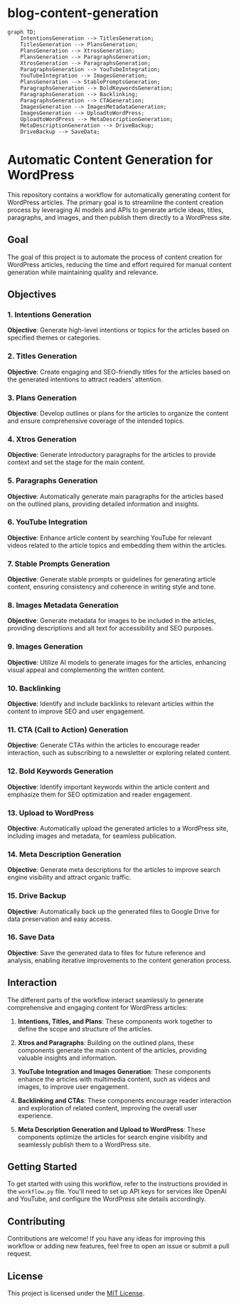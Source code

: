 # blog-content-generation

```mermaid
graph TD;
    IntentionsGeneration --> TitlesGeneration;
    TitlesGeneration --> PlansGeneration;
    PlansGeneration --> XtrosGeneration;
    PlansGeneration --> ParagraphsGeneration;
    XtrosGeneration --> ParagraphsGeneration;
    ParagraphsGeneration --> YouTubeIntegration;
    YouTubeIntegration --> ImagesGeneration;
    PlansGeneration --> StablePromptsGeneration;
    ParagraphsGeneration --> BoldKeywordsGeneration;
    ParagraphsGeneration --> Backlinking;
    ParagraphsGeneration --> CTAGeneration;
    ImagesGeneration --> ImagesMetadataGeneration;
    ImagesGeneration --> UploadtoWordPress;
    UploadtoWordPress --> MetaDescriptionGeneration;
    MetaDescriptionGeneration --> DriveBackup;
    DriveBackup --> SaveData;
```
# Automatic Content Generation for WordPress

This repository contains a workflow for automatically generating content for WordPress articles. The primary goal is to streamline the content creation process by leveraging AI models and APIs to generate article ideas, titles, paragraphs, and images, and then publish them directly to a WordPress site.

## Goal

The goal of this project is to automate the process of content creation for WordPress articles, reducing the time and effort required for manual content generation while maintaining quality and relevance.

## Objectives

### 1. Intentions Generation

**Objective**: Generate high-level intentions or topics for the articles based on specified themes or categories.

### 2. Titles Generation

**Objective**: Create engaging and SEO-friendly titles for the articles based on the generated intentions to attract readers' attention.

### 3. Plans Generation

**Objective**: Develop outlines or plans for the articles to organize the content and ensure comprehensive coverage of the intended topics.

### 4. Xtros Generation

**Objective**: Generate introductory paragraphs for the articles to provide context and set the stage for the main content.

### 5. Paragraphs Generation

**Objective**: Automatically generate main paragraphs for the articles based on the outlined plans, providing detailed information and insights.

### 6. YouTube Integration

**Objective**: Enhance article content by searching YouTube for relevant videos related to the article topics and embedding them within the articles.

### 7. Stable Prompts Generation

**Objective**: Generate stable prompts or guidelines for generating article content, ensuring consistency and coherence in writing style and tone.

### 8. Images Metadata Generation

**Objective**: Generate metadata for images to be included in the articles, providing descriptions and alt text for accessibility and SEO purposes.

### 9. Images Generation

**Objective**: Utilize AI models to generate images for the articles, enhancing visual appeal and complementing the written content.

### 10. Backlinking

**Objective**: Identify and include backlinks to relevant articles within the content to improve SEO and user engagement.

### 11. CTA (Call to Action) Generation

**Objective**: Generate CTAs within the articles to encourage reader interaction, such as subscribing to a newsletter or exploring related content.

### 12. Bold Keywords Generation

**Objective**: Identify important keywords within the article content and emphasize them for SEO optimization and reader engagement.

### 13. Upload to WordPress

**Objective**: Automatically upload the generated articles to a WordPress site, including images and metadata, for seamless publication.

### 14. Meta Description Generation

**Objective**: Generate meta descriptions for the articles to improve search engine visibility and attract organic traffic.

### 15. Drive Backup

**Objective**: Automatically back up the generated files to Google Drive for data preservation and easy access.

### 16. Save Data

**Objective**: Save the generated data to files for future reference and analysis, enabling iterative improvements to the content generation process.

## Interaction

The different parts of the workflow interact seamlessly to generate comprehensive and engaging content for WordPress articles:

1. **Intentions, Titles, and Plans**: These components work together to define the scope and structure of the articles.

2. **Xtros and Paragraphs**: Building on the outlined plans, these components generate the main content of the articles, providing valuable insights and information.

3. **YouTube Integration and Images Generation**: These components enhance the articles with multimedia content, such as videos and images, to improve user engagement.

4. **Backlinking and CTAs**: These components encourage reader interaction and exploration of related content, improving the overall user experience.

5. **Meta Description Generation and Upload to WordPress**: These components optimize the articles for search engine visibility and seamlessly publish them to a WordPress site.

## Getting Started

To get started with using this workflow, refer to the instructions provided in the `workflow.py` file. You'll need to set up API keys for services like OpenAI and YouTube, and configure the WordPress site details accordingly.

## Contributing

Contributions are welcome! If you have any ideas for improving this workflow or adding new features, feel free to open an issue or submit a pull request.

## License

This project is licensed under the [MIT License](LICENSE).
